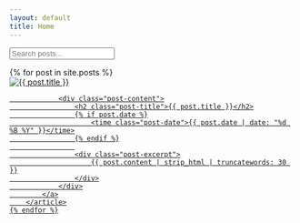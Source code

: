 ```yaml
---
layout: default
title: Home
---
```

<div class="search-container">
  <input type="text" id="search-input" placeholder="Search posts..." class="search-input">
  <ul id="results-container" class="search-results"></ul>
</div>
<script src="https://unpkg.com/simple-jekyll-search@latest/dest/simple-jekyll-search.min.js"></script>
<script>
  SimpleJekyllSearch({
    searchInput: document.getElementById('search-input'),
    resultsContainer: document.getElementById('results-container'),
    json: {{ "/search.json" | relative_url }}',
    searchResultTemplate: '<li><a href="{url}" class="search-result-item"><h3>{title}</h3><p>{excerpt}</p><time>{date}</time></a></li>',
    noResultsText: '<li class="no-results">No results found</li>',
    limit: 10,
    fuzzy: false,
    exclude: ['url']
  })
</script>

<div class="posts-grid">
    {% for post in site.posts %}
        <article class="post-card">
            <a href="{{ post.url | relative_url }}" class="post-link">
                <div class="post-image">
                    <img src="{{ post.header_image | relative_url }}" alt="{{ post.title }}" loading="lazy">
                </div>
                
                <div class="post-content">
                    <h2 class="post-title">{{ post.title }}</h2>
                    {% if post.date %}
                        <time class="post-date">{{ post.date | date: "%d %B %Y" }}</time>
                    {% endif %}
                    
                    <div class="post-excerpt">
                        {{ post.content | strip_html | truncatewords: 30 }}
                    </div>
                </div>
            </a>
        </article>
    {% endfor %}
</div>
